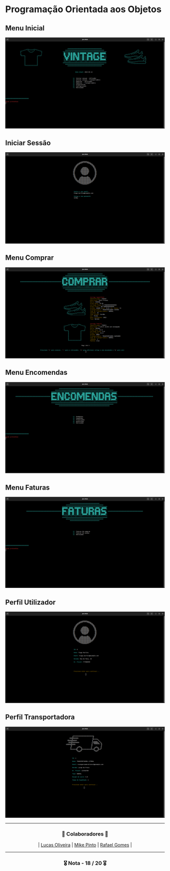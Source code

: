 # Programação Orientada aos Objetos

## Menu Inicial
![Menu Inical](https://github.com/RafaGomes1/POO/blob/main/images/MenuInicial.png?raw=true)

## Iniciar Sessão
![Login](https://github.com/RafaGomes1/POO/blob/main/images/loginUtilizador.png?raw=true)

## Menu Comprar
![Comprar](https://github.com/RafaGomes1/POO/blob/main/images/menuComprar.png?raw=true)

## Menu Encomendas
![Encomendas](https://github.com/RafaGomes1/POO/blob/main/images/menuEncomendas.png?raw=true)

## Menu Faturas
![Faturas](https://github.com/RafaGomes1/POO/blob/main/images/menuFaturas.png?raw=true)

## Perfil Utilizador
![Utilizador](https://github.com/RafaGomes1/POO/blob/main/images/perfilUtilizador.png?raw=true)

## Perfil Transportadora
![Transportadora](https://github.com/RafaGomes1/POO/blob/main/images/perfilTrans.png?raw=true)

---

<h3 align="center">🚀 Colaboradores 🚀</h3>

<div align="center">

| [Lucas Oliveira](https://github.com/LucasOli20) | [Mike Pinto](https://github.com/mrmikept) | [Rafael Gomes](https://github.com/RafaGomes1) |

</div>

---

<h3 align="center"> 🎖️ Nota - 18 / 20 🎖️ </h3>
